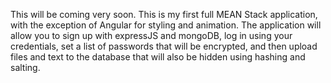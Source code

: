 This will be coming very soon. This is my first full MEAN Stack application, with the exception of Angular for styling and animation.
The application will allow you to sign up with expressJS and mongoDB, log in using your credentials, set a list of passwords that will be encrypted, 
and then upload files and text to the database that will also be hidden using hashing and salting. 
